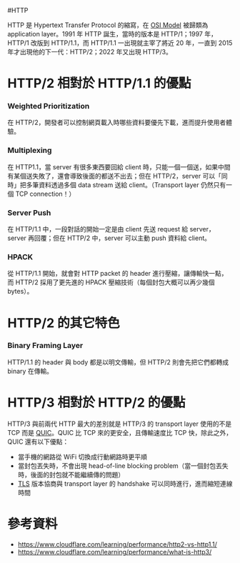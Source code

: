 #HTTP

HTTP 是 Hypertext Transfer Protocol 的縮寫，在 [OSI Model](</Network/OSI Model.md>) 被歸類為 application layer。1991 年 HTTP 誕生，當時的版本是 HTTP/1；1997 年，HTTP/1 改版到 HTTP/1.1，而 HTTP/1.1 一出現就主宰了將近 20 年，一直到 2015 年才出現他的下一代：HTTP/2；2022 年又出現 HTTP/3。

# HTTP/2 相對於 HTTP/1.1 的優點

### Weighted Prioritization

在 HTTP/2，開發者可以控制網頁載入時哪些資料要優先下載，進而提升使用者體驗。

### Multiplexing

在 HTTP1.1，當 server 有很多東西要回給 client 時，只能一個一個送，如果中間有某個送失敗了，還會導致後面的都送不出去；但在 HTTP/2，server 可以「同時」把多筆資料透過多個 data stream 送給 client。（Transport layer 仍然只有一個 TCP connection！）

### Server Push

在 HTTP/1.1 中，一段對話的開始一定是由 client 先送 request 給 server，server 再回覆；但在 HTTP/2 中，server 可以主動 push 資料給 client。

### HPACK

從 HTTP/1.1 開始，就會對 HTTP packet 的 header 進行壓縮，讓傳輸快一點，而 HTTP/2 採用了更先進的 HPACK 壓縮技術（每個封包大概可以再少幾個 bytes）。

# HTTP/2 的其它特色

### Binary Framing Layer

HTTP/1.1 的 header 與 body 都是以明文傳輸，但 HTTP/2 則會先把它們都轉成 binary 在傳輸。

# HTTP/3 相對於 HTTP/2 的優點

HTTP/3 與前兩代 HTTP 最大的差別就是 HTTP/3 的 transport layer 使用的不是 TCP 而是 [QUIC](https://en.wikipedia.org/wiki/QUIC)。QUIC 比 TCP 來的更安全，且傳輸速度比 TCP 快，除此之外，QUIC 還有以下優點：

- 當手機的網路從 WiFi 切換成行動網路時更平順
- 當封包丟失時，不會出現 head-of-line blocking problem（當一個封包丟失時，後面的封包就不能繼續傳的問題）
- [TLS](</Network/SSL & TLS.md>) 版本協商與 transport layer 的 handshake 可以同時進行，進而縮短連線時間

# 參考資料

- <https://www.cloudflare.com/learning/performance/http2-vs-http1.1/>
- <https://www.cloudflare.com/learning/performance/what-is-http3/>
